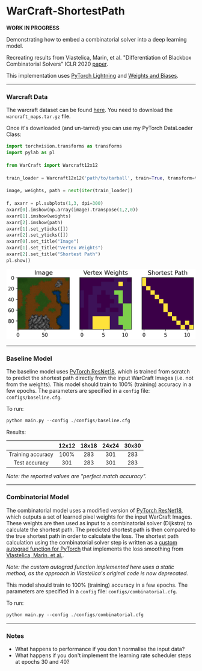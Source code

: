 # WarCraft-ShortestPath

**WORK IN PROGRESS**

Demonstrating how to embed a combinatorial solver into a deep learning model.

Recreating results from Vlastelica, Marin, et al. "Differentiation of Blackbox Combinatorial Solvers" ICLR 2020 [paper](https://arxiv.org/abs/1912.02175).

This implementation uses [PyTorch Lightning](https://lightning.ai/docs/pytorch/stable/) and [Weights and Biases](https://wandb.ai).

---
### Warcraft Data

The warcraft dataset can be found [here](https://edmond.mpg.de/dataset.xhtml?persistentId=doi:10.17617/3.YJCQ5S). You need to download the `warcraft_maps.tar.gz` file.

Once it's downloaded (and un-tarred) you can use my PyTorch DataLoader Class:

```python
import torchvision.transforms as transforms
import pylab as pl

from WarCraft import Warcraft12x12

train_loader = Warcraft12x12('path/to/tarball', train=True, transform=transforms.ToTensor())

image, weights, path = next(iter(train_loader))

f, axarr = pl.subplots(1,3, dpi=300)
axarr[0].imshow(np.array(image).transpose(1,2,0))
axarr[1].imshow(weights)
axarr[2].imshow(path)
axarr[1].set_yticks([])  
axarr[2].set_yticks([])  
axarr[0].set_title("Image")
axarr[1].set_title("Vertex Weights")
axarr[2].set_title("Shortest Path")
pl.show()

```

![alt text](https://github.com/as595/WarCraft-ShortestPath/blob/d49c465fab5691eadfd752be189cbd8b9e265ea7/figures/warcraft.png)

---
### Baseline Model

The baseline model uses [PyTorch ResNet18](https://pytorch.org/hub/pytorch_vision_resnet/), which is trained from scratch to predict the shortest path directly from the input WarCraft Images (i.e. not from the weights). This model should train to 100% (training) accuracy in a few epochs. The parameters are specified in a `config` file: `configs/baseline.cfg`.

To run:

```python
python main.py --config ./configs/baseline.cfg
```

Results: 

|  | 12x12 | 18x18 | 24x24 | 30x30 |
| :---:   | :---: | :---: | :---: | :---: |
| Training accuracy | 100%   | 283   | 301   | 283   |
| Test accuracy | 301   | 283   | 301   | 283   |

*Note: the reported values are "perfect match accuracy".*

---
### Combinatorial Model

The combinatorial model uses a modified version of [PyTorch ResNet18](https://pytorch.org/hub/pytorch_vision_resnet/), which outputs a set of learned pixel weights for the input WarCraft Images. These weights are then used as input to a combinatorial solver (Dijkstra) to calculate the shortest path. The predicted shortest path is then compared to the true shortest path in order to calculate the loss. The shortest path calculation using the combinatorial solver step is written as a [custom autograd function for PyTorch](https://pytorch.org/tutorials/beginner/examples_autograd/two_layer_net_custom_function.html) that implements the loss smoothing from [Vlastelica, Marin, et al.](https://arxiv.org/abs/1912.02175). 

*Note: the custom autograd function implemented here uses a static method, as the approach in Vlastelica's original code is now deprecated.*

This model should train to 100% (training) accuracy in a few epochs. The parameters are specified in a `config` file: `configs/combinatorial.cfg`.

To run:

```python
python main.py --config ./configs/combinatorial.cfg
```

---
### Notes

* What happens to performance if you don't normalise the input data?
* What happens if you don't implement the learning rate scheduler steps at epochs 30 and 40?
